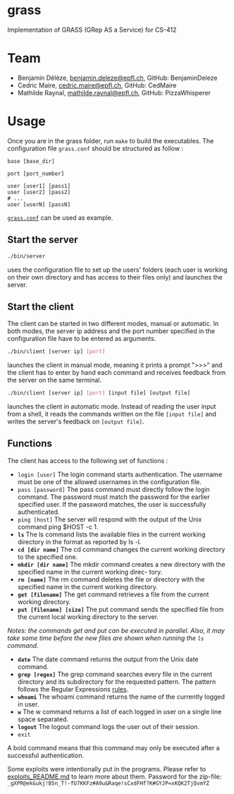 # grass
Implementation of GRASS (GRep AS a Service) for CS-412

# Team
- Benjamin Délèze, benjamin.deleze@epfl.ch, GitHub: BenjaminDeleze
- Cedric Maire, cedric.maire@epfl.ch, GitHub: CedMaire
- Mathilde Raynal, mathilde.raynal@epfl.ch, GitHub: PizzaWhisperer

# Usage
Once you are in the grass folder, run `make` to build the executables.
The configuration file `grass.conf` should be structured as follow :
```
base [base_dir]

port [port_number]

user [user1] [pass1]
user [user2] [pass2]
# ...
user [userN] [passN]
```
[`grass.conf`](https://github.com/CedMaire/grass/blob/master/grass.conf) can be used as example.

## Start the server
```bash
./bin/server
```
uses the configuration file to set up the users' folders (each user is working on their own directory and has access to their files only) and launches the server.

## Start the client
The client can be started in two different modes, manual or automatic. In both modes, the server ip address and the port number specified in the configuration file have to be entered as arguments.
```bash
./bin/client [server ip] [port]
```
launches the client in manual mode, meaning it prints a prompt ">>>" and the client has to enter by hand each command and receives feedback from the server on the same terminal. 
```bash
./bin/client [server ip] [port] [input file] [output file]
```
launches the client in automatic mode. Instead of reading the user input from a shell, it reads the commands written on the file `[input file]` and writes the server's feedback on `[output file]`.

## Functions
The client has access to the following set of functions :

 - `login [user]` The login command starts authentication. The username must be one of the allowed usernames in the configuration file.
 - `pass [password]` The pass command must directly follow the login command. The password must match the password for the earlier specified user. If the password matches, the user is successfully authenticated.
 - `ping [host]` The server will respond with the output of the Unix command ping $HOST -c 1. 
 - **`ls`** The ls command lists the available files in the current working directory in the format as reported by ls -l. 
 - **`cd [dir name]`** The cd command changes the current working directory to the specified one.
 - **`mkdir [dir name]`** The mkdir command creates a new directory with the specified name in the current working direc- tory.
 - **`rm [name]`** The rm command deletes the file or directory with the specified name in the current working directory.
 - **`get [filename]`** The get command retrieves a file from the current working directory.
 - **`put [filename] [size]`** The put command sends the specified file from the current local working directory to the server.
 
*Notes: the commands get and put can be executed in parallel. Also, it may take some time before the new files are shown when running the `ls` command.*
 - **`date`** The date command returns the output from the Unix date command.
 - **`grep [regex]`** The grep command searches every file in the current directory and its subdirectory for the requested pattern. The pattern follows the Regular Expressions [rules](https://www.gnu.org/software/grep/manual/html_node/Fundamental-Structure.html).
 - **`whoami`** The whoami command returns the name of the currently logged in user.
 - **`w`** The w command returns a list of each logged in user on a single line space separated.
 - **`logout`** The logout command logs the user out of their session.
 - `exit`
 
A bold command means that this command may only be executed after a successful authentication.

Some exploits were intentionally put in the programs. Please refer to [exploits_README.md](https://github.com/CedMaire/grass/blob/master/Exploits_README.md) to learn more about them.
Password for the zip-file: `_gXPR@ek&ukj!B5n_T!-fU7KKFz#A9u&Raqe!sCxdFHf?K#GYJP=xKQK2TjQvmYZ`
